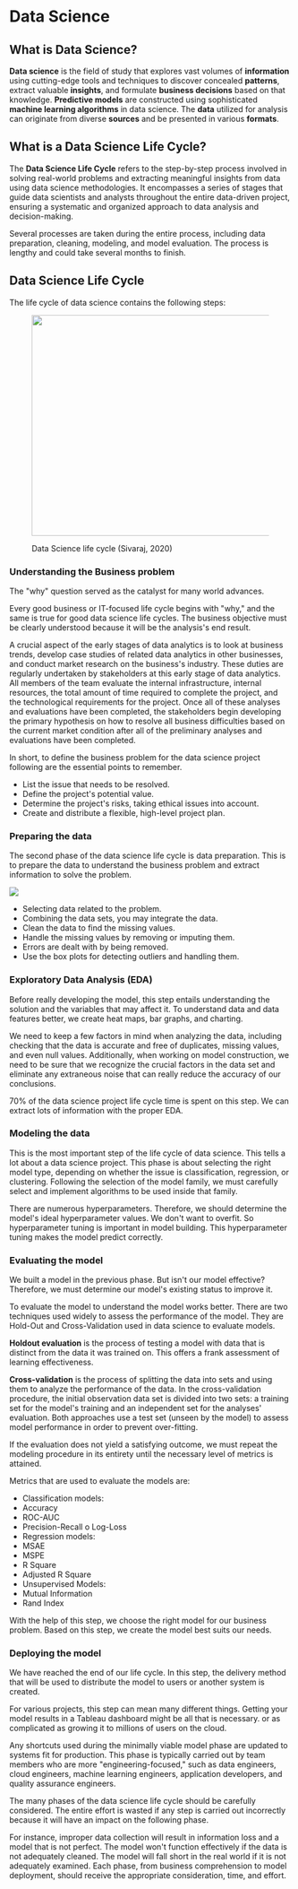 # Data Science

## What is Data Science?

**Data science** is the field of study that explores vast volumes of **information** using cutting-edge tools and techniques to discover concealed **patterns**, extract valuable **insights**, and formulate **business decisions** based on that knowledge. **Predictive models** are constructed using sophisticated **machine learning algorithms** in data science. The **data** utilized for analysis can originate from diverse **sources** and be presented in various **formats**.

## What is a Data Science Life Cycle?

The **Data Science Life Cycle** refers to the step-by-step process involved in solving real-world problems and extracting meaningful insights from data using data science methodologies. It encompasses a series of stages that guide data scientists and analysts throughout the entire data-driven project, ensuring a systematic and organized approach to data analysis and decision-making.

Several processes are taken during the entire process, including data preparation, cleaning, modeling, and model evaluation. The process is lengthy and could take several months to finish.

## Data Science Life Cycle

The life cycle of data science contains the following steps:

<figure><img src="https://miro.medium.com/v2/resize:fit:1400/1*DjIccrMeRWmrC_mCUOGDhw.png" alt="" height="394" width="700"><figcaption><p>Data Science life cycle (Sivaraj, 2020)</p></figcaption></figure>

### Understanding the Business problem

The "why" question served as the catalyst for many world advances.

Every good business or IT-focused life cycle begins with "why," and the same is true for good data science life cycles. The business objective must be clearly understood because it will be the analysis's end result.

A crucial aspect of the early stages of data analytics is to look at business trends, develop case studies of related data analytics in other businesses, and conduct market research on the business's industry. These duties are regularly undertaken by stakeholders at this early stage of data analytics. All members of the team evaluate the internal infrastructure, internal resources, the total amount of time required to complete the project, and the technological requirements for the project. Once all of these analyses and evaluations have been completed, the stakeholders begin developing the primary hypothesis on how to resolve all business difficulties based on the current market condition after all of the preliminary analyses and evaluations have been completed.

In short, to define the business problem for the data science project following are the essential points to remember.

* List the issue that needs to be resolved.&#x20;
* Define the project's potential value.
* Determine the project's risks, taking ethical issues into account.&#x20;
* Create and distribute a flexible, high-level project plan.

### Preparing the data

The second phase of the data science life cycle is data preparation. This is to prepare the data to understand the business problem and extract information to solve the problem.

![](https://lh3.googleusercontent.com/gBWILLY8CDCbdhS\_-2ynnukjiH4-fi6IkYtyu-hYjCR9F5gspI-HhXYj\_aGrwH1AQWSCQL0hnkFC4v3Ck1sNDhWbE61cQdTSBJ\_iU0jeUFvkXIxVi-zrAoJ5rCmIBTK4XBwa4EkBOfiQl6Ofwl5HL9aAMr9SXsIH3S3CmjajPQhm4E9h\_GUScwxJrg)

* Selecting data related to the problem.
* Combining the data sets, you may integrate the data.&#x20;
* Clean the data to find the missing values.
* Handle the missing values by removing or imputing them.&#x20;
* Errors are dealt with by being removed.
* Use the box plots for detecting outliers and handling them.

### Exploratory Data Analysis (EDA)

Before really developing the model, this step entails understanding the solution and the variables that may affect it. To understand data and data features better, we create heat maps, bar graphs, and charting.

We need to keep a few factors in mind when analyzing the data, including checking that the data is accurate and free of duplicates, missing values, and even null values. Additionally, when working on model construction, we need to be sure that we recognize the crucial factors in the data set and eliminate any extraneous noise that can really reduce the accuracy of our conclusions.

70% of the data science project life cycle time is spent on this step. We can extract lots of information with the proper EDA.

### Modeling the data

This is the most important step of the life cycle of data science. This tells a lot about a data science project. This phase is about selecting the right model type, depending on whether the issue is classification, regression, or clustering. Following the selection of the model family, we must carefully select and implement algorithms to be used inside that family.

There are numerous hyperparameters. Therefore, we should determine the model's ideal hyperparameter values. We don't want to overfit. So hyperparameter tuning is important in model building. This hyperparameter tuning makes the model predict correctly.

### Evaluating the model

We built a model in the previous phase. But isn't our model effective? Therefore, we must determine our model's existing status to improve it.

To evaluate the model to understand the model works better. There are two techniques used widely to assess the performance of the model. They are Hold-Out and Cross-Validation used in data science to evaluate models.

**Holdout evaluation** is the process of testing a model with data that is distinct from the data it was trained on. This offers a frank assessment of learning effectiveness.

**Cross-validation** is the process of splitting the data into sets and using them to analyze the performance of the data. In the cross-validation procedure, the initial observation data set is divided into two sets: a training set for the model's training and an independent set for the analyses' evaluation. Both approaches use a test set (unseen by the model) to assess model performance in order to prevent over-fitting.&#x20;

If the evaluation does not yield a satisfying outcome, we must repeat the modeling procedure in its entirety until the necessary level of metrics is attained.

Metrics that are used to evaluate the models are:

* Classification models:&#x20;
* Accuracy&#x20;
* ROC-AUC
* Precision-Recall o Log-Loss
* Regression models:
* MSAE
* MSPE
* R Square
* Adjusted R Square&#x20;
* Unsupervised Models:
* Mutual Information
* Rand Index

With the help of this step, we choose the right model for our business problem. Based on this step, we create the model best suits our needs.

### Deploying the model

We have reached the end of our life cycle. In this step, the delivery method that will be used to distribute the model to users or another system is created.

For various projects, this step can mean many different things. Getting your model results in a Tableau dashboard might be all that is necessary. or as complicated as growing it to millions of users on the cloud.

Any shortcuts used during the minimally viable model phase are updated to systems fit for production. This phase is typically carried out by team members who are more "engineering-focused," such as data engineers, cloud engineers, machine learning engineers, application developers, and quality assurance engineers.

The many phases of the data science life cycle should be carefully considered. The entire effort is wasted if any step is carried out incorrectly because it will have an impact on the following phase.

For instance, improper data collection will result in information loss and a model that is not perfect. The model won't function effectively if the data is not adequately cleaned. The model will fall short in the real world if it is not adequately examined. Each phase, from business comprehension to model deployment, should receive the appropriate consideration, time, and effort.
